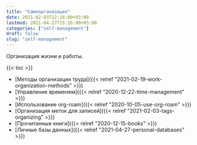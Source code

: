 ```yaml
---
title: "Самоорганизация"
date: 2021-02-03T12:16:00+03:00
lastmod: 2021-04-27T15:26:00+03:00
categories: ["self-management"]
draft: false
slug: "self-management"
---
```


Организация жизни и работы.

<!--more-->

{{< toc >}}

-   [Методы организации труда]({{< relref "2021-02-19-work-organization-methods" >}})
-   [Управление временем]({{< relref "2020-12-22-time-management" >}})
-   [Использование org-roam]({{< relref "2020-10-05-use-org-roam" >}})
-   [Организация меток для записей]({{< relref "2021-02-03-tags-organizing" >}})
-   [Прочитанные книги]({{< relref "2020-12-15-books" >}})
-   [Личные базы данных]({{< relref "2021-04-27-personal-databases" >}})
